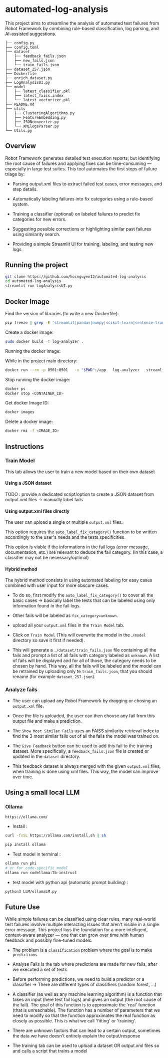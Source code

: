 # automated-log-analysis
This project aims to streamline the analysis of automated test failures from Robot Framework by combining rule-based classification, log parsing, and AI-assisted suggestions.

```
├── config.py
├── config.toml
├── dataset
│   ├── feedback_fails.json
│   ├── new_fails.json
│   └── train_fails.json
├── dataset_257.json
├── Dockerfile
├── enrich_dataset.py
├── LogAnalysisUI.py
├── model
│   ├── latest_classifier.pkl
│   ├── latest_faiss.index
│   └── latest_vectorizer.pkl
├── README.md
├── utils
│   ├── ClusteringAlgorithms.py
│   ├── FeatureEmbedding.py
│   ├── JSONconverter.py
│   └── XMLlogsParser.py
└── Utils.py
```


## Overview
Robot Framework generates detailed test execution reports, but identifying the root cause of failures and applying fixes can be time-consuming — especially in large test suites. This tool automates the first steps of failure triage by:

- Parsing output.xml files to extract failed test cases, error messages, and step details.

- Automatically labeling failures into fix categories using a rule-based system.

- Training a classifier (optional) on labeled failures to predict fix categories for new errors.

- Suggesting possible corrections or highlighting similar past failures using similarity search.

- Providing a simple Streamlit UI for training, labeling, and testing new logs.

## Running the project
```bash
git clone https://github.com/hocnguyen12/automated-log-analysis
cd automated-log-analysis
streamlit run LogAnalysisUI.py
```

## Docker Image
Find the version of libraries (to write a new Dockerfile):
```bash
pip freeze | grep -E 'streamlit|pandas|numpy|scikit-learn|sentence-transformers|faiss|joblib|matplotlib'
```

Create a docker image:
```bash
sudo docker build -t log-analyzer .
```

Running the docker image:

While in the project main directory:
```bash
docker run --rm -p 8501:8501   -v "$PWD":/app   log-analyzer   streamlit run /app/LogAnalysisUI.py --server.port=8501 --server.address=0.0.0.0
```
Stop running the docker image:
```bash
docker ps
docker stop <CONTAINER_ID>
```

Get docker Image ID:
```bash
docker images
```
Delete a docker image:
```bash
docker rmi -f <IMAGE_ID>
```

## Instructions
### Train Model
This tab allows the user to train a new model based on their own dataset 

#### Using a JSON dataset
TODO : provide a dedicated script/option to create a JSON dataset from output.xml files -> manually label fails

#### Using output.xml files directly
The user can upload a single or multiple `output.xml` files.

This option requires the `auto_label_fix_category()` function to be written accordingly to the user's needs and the tests specificities.

This option is viable if the informations in the fail logs (error message, documentation, etc.) are relevant to deduce the fail category. (In this case, a classifier may not be necessary/optimal)

#### Hybrid method
The hybrid method consists in using automated labeling for easy cases combined with user input for more obscure cases.


- To do so, first modify the `auto_label_fix_category()` to cover all the basic cases -> basically label the tests that can be labeled using only information found in the fail logs.

- Other fails will be labeled as `fix_category=unknown`.

- upload all your `output.xml` files in the `Train Model` tab.

- Click on `Train Model` (This will overwrite the model in the .`/model` directory so save it first if needed).

- This will generate a `./dataset/train_fails.json` file containing all the fails and prompt a list of all fails with category labeled as `unknown`. A list of fails will be displayed and for all of those, the category needs to be chosen by hand. This way, all the fails will be labeled and the model can be retrained by uploading only te `train_fails.json`, that you should rename (for example `dataset_257.json`).

### Analyze fails
- The user can upload any Robot Framework by dragging or chosing an `output.xml` file.

- Once the file is uploaded, the user can then choose any fail from this output file and make a prediction.

- The `Show Most Similar Fails` uses an FAISS similarity retrieval index to find the 3 most similar fails out of all the fails the model was trained on.

- The `Give Feedback` button can be used to add this fail to the training dataset. More specifically, a `feedback_fails.json` file is created or updated in the `dataset` directory.

- This feedback dataset is always merged with the given `output.xml` files, when training is done using xml files. This way, the model can improve over time.


## Using a small local LLM
### Ollama
`https://ollama.com/`

- Install : 
```bash
curl -fsSL https://ollama.com/install.sh | sh
```

```bash
pip install ollama
```

- Test model in terminal : 
```bash
ollama run phi
# or for code-specific model
ollama run codellama:7b-instruct
```

- test model with python api (automatic prompt building) :
```bash
python3 LLM/ollamaLM.py
```

## Future Use
While simple failures can be classified using clear rules, many real-world test failures involve multiple interacting issues that aren't visible in a single error message. This project lays the foundation for a more intelligent, context-aware analyzer — one that can grow over time with human feedback and possibly fine-tuned models.

- The problem is a `classification` problem where the goal is to make `predictions`
- Analyse Fails is the tab where predictions are made for new fails, after we executed a set of tests
- Before performing predictions, we need to build a predictor or a classifier -> There are different types of classifiers (random forest, ...)
- A classifier (as well as any machine learning algorithm) is a function that takes an input (here test fail logs) and gives an output (the root cause of the fail). The goal of this function is to approximate the 'real' function (that is unreachable). The function has a number of parameters that we need to modify so that the function approximates the real function as closely as possible. This is what we call 'fitting' or 'training'.
- There are unknown factors that can lead to a certain output, sometimes the data we have doesn't entirely explain the output/response

- The training tab can be used to upload a dataset OR output.xml files so and calls a script that trains a model
